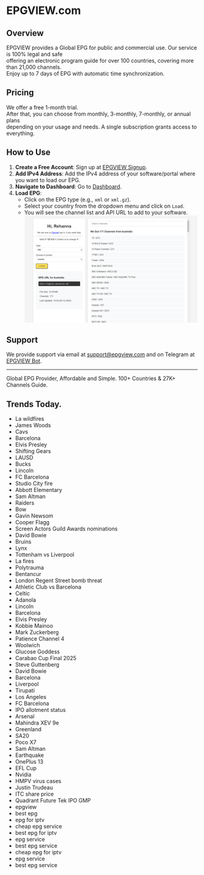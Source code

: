 # EPGVIEW.com



## Overview
EPGVIEW provides a Global EPG for public and commercial use. Our service is 100% legal and safe\
offering an electronic program guide for over 100 countries, covering more than 21,000 channels.\
Enjoy up to 7 days of EPG with automatic time synchronization.

## Pricing
We offer a free 1-month trial. \
After that, you can choose from monthly, 3-monthly, 7-monthly, or annual plans \
depending on your usage and needs. A single subscription grants access to everything.

## How to Use
1. **Create a Free Account**: Sign up at [EPGVIEW Signup](https://epgview.com/signup.php).
2. **Add IPv4 Address**: Add the IPv4 address of your software/portal where you want to load our EPG.
3. **Navigate to Dashboard**: Go to [Dashboard](https://epgview.com/dashboard.php).
4. **Load EPG**:
   - Click on the EPG type (e.g., `xml` or `xml.gz`).
   - Select your country from the dropdown menu and click on `Load`.
   - You will see the channel list and API URL to add to your software.
![EPGVIEW](img/dashboard.png)
## Support
We provide support via email at [support@epgview.com](mailto:support@epgview.com) and on Telegram at [EPGVIEW Bot](https://t.me/epgview_bot).

---

Global EPG Provider, Affordable and Simple. 100+ Countries & 27K+ Channels Guide.

## Trends Today.

- La wildfires
- James Woods
- Cavs
- Barcelona
- Elvis Presley
- Shifting Gears
- LAUSD
- Bucks
- Lincoln
- FC Barcelona
- Studio City fire
- Abbott Elementary
- Sam Altman
- Raiders
- Bow
- Gavin Newsom
- Cooper Flagg
- Screen Actors Guild Awards nominations
- David Bowie
- Bruins
- Lynx
- Tottenham vs Liverpool
- La fires
- Polytrauma
- Bentancur
- London Regent Street bomb threat
- Athletic Club vs Barcelona
- Celtic
- Adanola
- Lincoln
- Barcelona
- Elvis Presley
- Kobbie Mainoo
- Mark Zuckerberg
- Patience Channel 4
- Woolwich
- Glucose Goddess
- Carabao Cup Final 2025
- Steve Guttenberg
- David Bowie
- Barcelona
- Liverpool
- Tirupati
- Los Angeles
- FC Barcelona
- IPO allotment status
- Arsenal
- Mahindra XEV 9e
- Greenland
- SA20
- Poco X7
- Sam Altman
- Earthquake
- OnePlus 13
- EFL Cup
- Nvidia
- HMPV virus cases
- Justin Trudeau
- ITC share price
- Quadrant Future Tek IPO GMP
- epgview
- best epg
- epg for iptv
- cheap epg service
- best epg for iptv
- epg service
- best epg service
- cheap epg for iptv
- epg service
- best epg service
